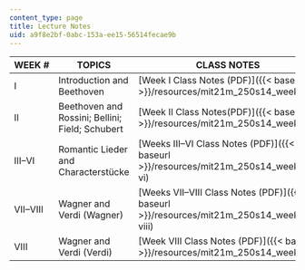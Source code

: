 ```yaml
---
content_type: page
title: Lecture Notes
uid: a9f8e2bf-0abc-153a-ee15-56514fecae9b
---
```


| WEEK # | TOPICS | CLASS NOTES |
| --- | --- | --- |
| I | Introduction and Beethoven | [Week I Class Notes (PDF)]({{< baseurl >}}/resources/mit21m_250s14_week_i) |
| II | Beethoven and Rossini; Bellini; Field; Schubert | [Week II Class Notes(PDF)]({{< baseurl >}}/resources/mit21m_250s14_week_ii) |
| III–VI | Romantic Lieder and Characterstücke | [Weeks III–VI Class Notes (PDF)]({{< baseurl >}}/resources/mit21m_250s14_week_iii-vi) |
| VII–VIII | Wagner and Verdi (Wagner) | [Weeks VII–VIII Class Notes (PDF)]({{< baseurl >}}/resources/mit21m_250s14_week_vii-viii) |
| VIII | Wagner and Verdi (Verdi) | [Week VIII Class Notes (PDF)]({{< baseurl >}}/resources/mit21m_250s14_week_viii)